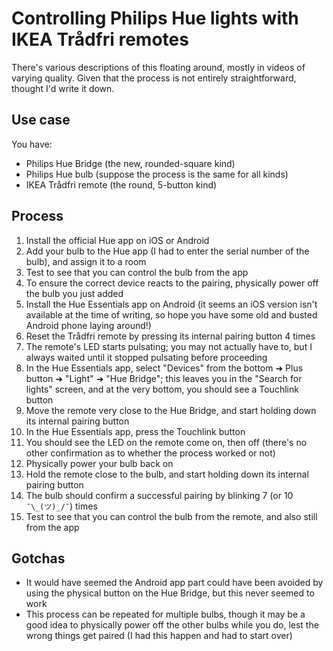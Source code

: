 # Controlling Philips Hue lights with IKEA Trådfri remotes

There's various descriptions of this floating around, mostly in videos of varying quality. Given that the process is not entirely straightforward, thought I'd write it down.

## Use case

You have:

* Philips Hue Bridge (the new, rounded-square kind)
* Philips Hue bulb (suppose the process is the same for all kinds)
* IKEA Trådfri remote (the round, 5-button kind)

## Process

1. Install the official Hue app on iOS or Android
1. Add your bulb to the Hue app (I had to enter the serial number of the bulb), and assign it to a room
1. Test to see that you can control the bulb from the app
1. To ensure the correct device reacts to the pairing, physically power off the bulb you just added
1. Install the Hue Essentials app on Android (it seems an iOS version isn't available at the time of writing, so hope you have some old and busted Android phone laying around!)
1. Reset the Trådfri remote by pressing its internal pairing button 4 times
1. The remote's LED starts pulsating; you may not actually have to, but I always waited until it stopped pulsating before proceeding
1. In the Hue Essentials app, select "Devices" from the bottom ➜ Plus button ➜ "Light" ➜ "Hue Bridge"; this leaves you in the "Search for lights" screen, and at the very bottom, you should see a Touchlink button
1. Move the remote very close to the Hue Bridge, and start holding down its internal pairing button
1. In the Hue Essentials app, press the Touchlink button
1. You should see the LED on the remote come on, then off (there's no other confirmation as to whether the process worked or not)
1. Physically power your bulb back on
1. Hold the remote close to the bulb, and start holding down its internal pairing button
1. The bulb should confirm a successful pairing by blinking 7 (or 10 `¯\_(ツ)_/¯`) times
1. Test to see that you can control the bulb from the remote, and also still from the app

## Gotchas

* It would have seemed the Android app part could have been avoided by using the physical button on the Hue Bridge, but this never seemed to work
* This process can be repeated for multiple bulbs, though it may be a good idea to physically power off the other bulbs while you do, lest the wrong things get paired (I had this happen and had to start over)
